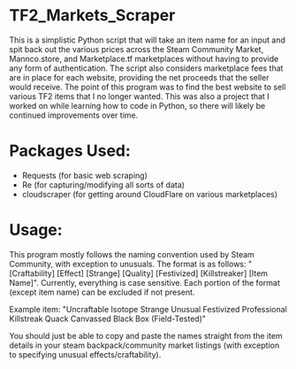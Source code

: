 # TF2_Markets_Scraper
This is a simplistic Python script that will take an item name for an input and spit back out the various prices across the Steam Community Market, Mannco.store, and Marketplace.tf marketplaces without having to provide any form of authentication. The script also considers marketplace fees that are in place for each website, providing the net proceeds that the seller would receive. The point of this program was to find the best website to sell various TF2 items that I no longer wanted. This was also a project that I worked on while learning how to code in Python, so there will likely be continued improvements over time.

# Packages Used:
* Requests (for basic web scraping)
* Re (for capturing/modifying all sorts of data)
* cloudscraper (for getting around CloudFlare on various marketplaces)

# Usage:
This program mostly follows the naming convention used by Steam Community, with exception to unusuals.
The format is as follows: "[Craftability] [Effect] [Strange] [Quality] [Festivized] [Killstreaker] [Item Name]".
Currently, everything is case sensitive. Each portion of the format (except item name) can be excluded if not present.

Example item: "Uncraftable Isotope Strange Unusual Festivized Professional Killstreak Quack Canvassed Black Box (Field-Tested)"

You should just be able to copy and paste the names straight from the item details in your steam backpack/community market listings (with exception to specifying unusual effects/craftability).
